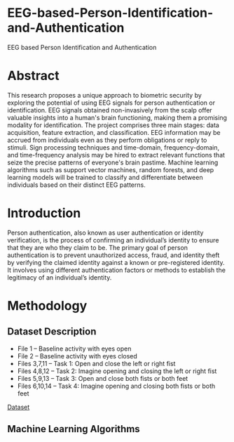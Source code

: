# EEG-based-Person-Identification-and-Authentication
EEG based Person Identification and Authentication
<h1>Abstract</h1>
<p>This research proposes a unique approach to biometric security by exploring the potential of using EEG signals for person authentication or identification. EEG signals obtained non-invasively from the scalp offer valuable insights into a human's brain functioning, making them a promising modality for identification. The project comprises three main stages: data acquisition, feature extraction, and classification. EEG information may be accrued from individuals even as they perform obligations or reply to stimuli. Sign processing techniques and time-domain, frequency-domain, and time-frequency analysis may be hired to extract relevant functions that seize the precise patterns of everyone's brain pastime. Machine learning algorithms such as support vector machines, random forests, and deep learning models will be trained to classify and differentiate between individuals based on their distinct EEG patterns.</p>
<h1>Introduction</h1>
<p>Person authentication, also known as user authentication or identity verification, is the process of confirming an individual’s identity to ensure that they are who they claim to be. The primary goal of person authentication is to prevent unauthorized access, fraud, and identity theft by verifying the claimed identity against a known or pre-registered identity. It involves using different authentication factors or methods to establish the legitimacy of an individual’s identity.</p>
<h1>Methodology</h1>
<h2>Dataset Description</h2>
<ul>
  <li>File 1 – Baseline activity with eyes open</li>
  <li>File 2 – Baseline activity with eyes closed</li>
  <li>Files 3,7,11 – Task 1: Open and close the left or right fist</li>
  <li>Files 4,8,12 – Task 2: Imagine opening and closing the left or right fist</li>
  <li>Files 5,9,13 – Task 3: Open and close both fists or both feet</li>
  <li>Files 6,10,14 – Task 4: Imagine opening and closing both fists or both feet</li>
</ul>
<a href="https://physionet.org/content/eegmmidb/1.0.0/">Dataset</a>
<h2>Machine Learning Algorithms</h2>
